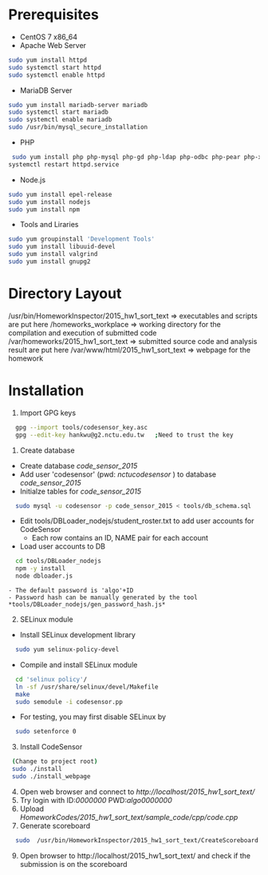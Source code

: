 
# Prerequisites
 - CentOS 7 x86_64
 - Apache Web Server

  ```sh
  sudo yum install httpd
  sudo systemctl start httpd
  sudo systemctl enable httpd
  ```
 - MariaDB Server

  ```sh
  sudo yum install mariadb-server mariadb
  sudo systemctl start mariadb
  sudo systemctl enable mariadb
  sudo /usr/bin/mysql_secure_installation
  ```
 - PHP

  ```sh
   sudo yum install php php-mysql php-gd php-ldap php-odbc php-pear php-xml php-xmlrpc php-mbstring php-snmp php-soap curl curl-devel 
  systemctl restart httpd.service 
  ```
 - Node.js

  ```sh
  sudo yum install epel-release
  sudo yum install nodejs
  sudo yum install npm
  ```
 - Tools and Liraries
 
  ```sh
  sudo yum groupinstall 'Development Tools'
  sudo yum install libuuid-devel
  sudo yum install valgrind
  sudo yum install gnupg2
  ```

# Directory Layout

 /usr/bin/HomeworkInspector/2015_hw1_sort_text    => executables and scripts are put here
 /homeworks_workplace                             => working directory for the compilation and execution of submitted code
 /var/homeworks/2015_hw1_sort_text                => submitted source code and analysis result are put here
 /var/www/html/2015_hw1_sort_text                 => webpage for the homework


# Installation 

1. Import GPG keys
  ```sh
    gpg --import tools/codesensor_key.asc
    gpg --edit-key hankwu@g2.nctu.edu.tw   ;Need to trust the key
  ```
1. Create database
 - Create database *code_sensor_2015*
 - Add user 'codesensor' (pwd: *nctucodesensor* ) to database *code_sensor_2015*
 - Initialze tables for *code_sensor_2015*
  ```sh
    sudo mysql -u codesensor -p code_sensor_2015 < tools/db_schema.sql
  ```
 - Edit tools/DBLoader_nodejs/student_roster.txt to add user accounts for CodeSensor
    - Each row contains an ID, NAME pair for each account
 - Load user accounts to DB
  ```sh
    cd tools/DBLoader_nodejs
    npm -y install
    node dbloader.js
  ```
    - The default password is 'algo'+ID
    - Password hash can be manually generated by the tool *tools/DBLoader_nodejs/gen_password_hash.js*
  
2. SELinux module
 - Install SELinux development library
  ```sh
    sudo yum selinux-policy-devel
  ```
 - Compile and install SELinux module
  ```sh
    cd 'selinux policy'/
    ln -sf /usr/share/selinux/devel/Makefile
    make 
    sudo semodule -i codesensor.pp
  ```
 - For testing, you may first disable SELinux by 
  ```sh
    sudo setenforce 0 
  ```

3. Install CodeSensor
 ```sh
  (Change to project root)
  sudo ./install
  sudo ./install_webpage
 ```
4. Open web browser and connect to *http://localhost/2015_hw1_sort_text/*
5. Try login with ID:*0000000*   PWD:*algo0000000*
6. Upload *HomeworkCodes/2015_hw1_sort_text/sample_code/cpp/code.cpp*
8. Generate scoreboard
```sh
  sudo  /usr/bin/HomeworkInspector/2015_hw1_sort_text/CreateScoreboard.php
 ```
9. Open browser to http://localhost/2015_hw1_sort_text/ and check if the submission is on the scoreboard
